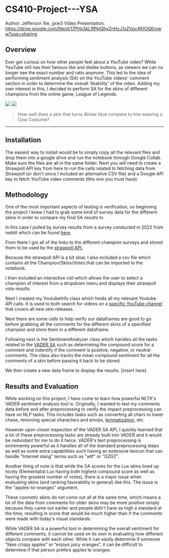 # CS410-Project---YSA

Author: Jefferson Xie, jjxie3
Video Presentation: https://drive.google.com/file/d/17PHx3kL1fPkjQhyZnHcJ1xZVoc4KIOQ6/view?usp=sharing

## Overview
Ever get curious on how other people feel about a YouTube video? While YouTube still has their famous like and dislike buttons, as viewers we can no longer see the exact number and ratio anymore. This led to the idea of performing sentiment analysis (SA) on the YouTube videos' comment section in order to determine the overall 'likability' of the video. Adding my own interest in this, I decided to perform SA for the skins of different champions from the online game, League of Legends.

![](https://www.mobafire.com/images/champion/skins/portrait/alistar-unchained.jpg)  ![](https://www.mobafire.com/images/champion/skins/portrait/alistar-moo-cow.jpg)
> How well does a skin that turns Alistar blue compare to him wearing a Cow Costume?

----
## Installation
The easiest way to install would be to simply copy all the relevant files and drop them into a google drive and run the notebook through Google Collab. Make sure the files are all in the same folder. Next you will need to create a Strawpoll API key from here to run the cells related to fetching data from Strawpoll (or don't since I included an alternative CSV file) and a Google API key to fetch YouTube video comments (this one you must have).

## Methodology
One of the most important aspects of testing is verification, so beginning the project I knew I had to grab some kind of survey data for the different skins in order to compare my final SA results to.

In this case I pulled by survey results from a survey conducted in 2022 from reddit which can be found [here](https://www.reddit.com/r/leagueoflegends/comments/124kb99/best_skins_per_champ_2022/ "here").

From there I got all of the links to the different champion surveys and stored them to be used by the [strawpoll API.](https://strawpoll.com/docs/api/ "strawpoll API.")

Because the strawpoll API is a bit slow, I also included a csv file which contains all the Champion/Skins/Votes that can be imported to the notebook.

I then included an interactive cell which allows the user to select a champion of interest from a dropdown menu and displays their strawpoll vote results.

[](https://github.com/Jefferson-Xie/CS410-Project---YSA/blob/main/images/SelectChamp.png)

Next I created my YoutubeInfo class which holds all my relevant Youtube API calls. It is used to both search for videos on a [specific YouTube channel](https://www.youtube.com/@SkinSpotlights "specific YouTube channel") that covers all new skin releases.

Next there are some cells to help verify our dataframes are good to go before grabbing all the comments for the different skins of a specified champion and store them in a different dataframe.

Following next is the SentimentAnalyzer class which handles all the tasks related to the [VADER SA](https://www.nltk.org/_modules/nltk/sentiment/vader.html "VADER SA") such as determining the compound score for a comment and indentify if the comment is positive, negative, or neutral comments. The class also tracks the mean compound sentiment for all the comments of a skin before passing it back to be stored.

We then create a new data frame to display the results.
[insert here]
## Results and Evaluation
While working on this project, I have come to learn how powerful NLTK's VADER sentiment analysis tool is. Originally, I wanted to test my comments data before and after preprocessing to verify the impact preprocessing can have on NLP tasks. This includes tasks such as converting all chars to lower chase, removing special characters and emojis, [lemmatization](https://www.datacamp.com/tutorial/stemming-lemmatization-python "lemmatization"), etc.

However upon closer inspection of the VADER SA API, I quickly learned that a lot of these preprocessing tasks are already built into VADER and it would be redundant for me to do it twice. VADER's text preprocessing is extrememly powerful as it handles all of the standard preprocessing steps as well as some extra capabilities such having an extensive lexicon that can handle "Internet slang" terms such as "wtf" or "GZGZ".

Another thing of note is that while the SA scores for the Lux skins lined up nicely (Elementalist Lux having both highest compound score as well as having the greatest number of votes), there is a major issue when evaluating skins (and ranking favorability in general) like this. The issue is the "apples-to-oranges" argument.

These cosmetic skins do not come out all at the same time, which means a lot of the data from comments for older skins may be more positive simply because they came out earlier and people didn't have as high a standard at the time, resulting in score that would be much higher than if the comments were made with today's visual standards.

While VADER SA is a powerful tool in determining the overall sentiment for different comments, it cannot be used on its own in evaluating how different objects compare with each other. While it can easily determine if someone “likes crispy apples” or “enjoys juicy oranges”, it can be difficult to determine if that person prefers apples to oranges.
